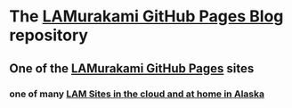 # The [LAMurakami GitHub Pages Blog](https://lamurakami.github.io/blog) repository
## One of the [LAMurakami GitHub Pages](https://lamurakami.github.io) sites
### one of many [LAM Sites in the cloud and at home in Alaska](http://sites.lamurakami.com)
